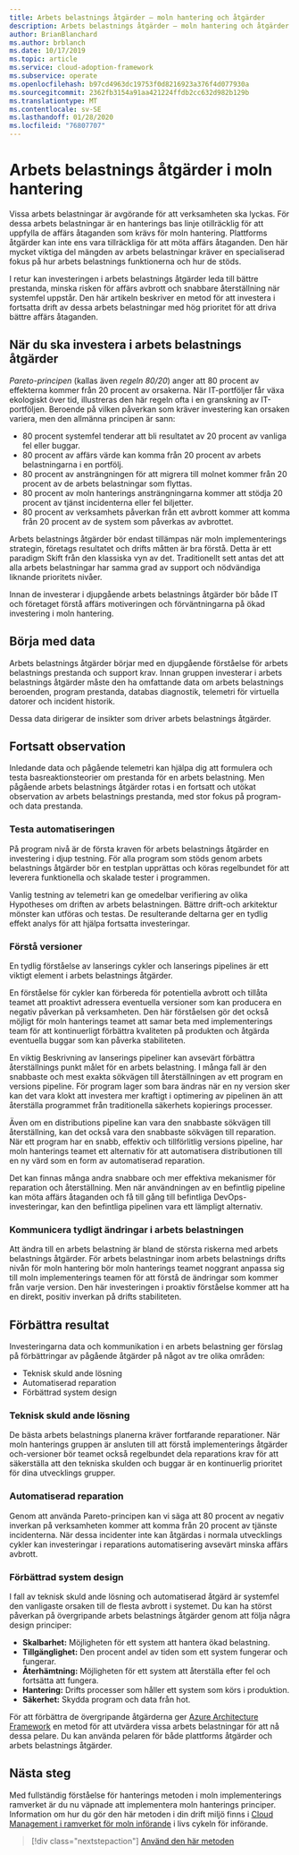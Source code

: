 ```yaml
---
title: Arbets belastnings åtgärder – moln hantering och åtgärder
description: Arbets belastnings åtgärder – moln hantering och åtgärder
author: BrianBlanchard
ms.author: brblanch
ms.date: 10/17/2019
ms.topic: article
ms.service: cloud-adoption-framework
ms.subservice: operate
ms.openlocfilehash: b97cd4963dc19753f0d8216923a376f4d077930a
ms.sourcegitcommit: 2362fb3154a91aa421224ffdb2cc632d982b129b
ms.translationtype: MT
ms.contentlocale: sv-SE
ms.lasthandoff: 01/28/2020
ms.locfileid: "76807707"
---
```

# <a name="workload-operations-in-cloud-management"></a>Arbets belastnings åtgärder i moln hantering

Vissa arbets belastningar är avgörande för att verksamheten ska lyckas. För dessa arbets belastningar är en hanterings bas linje otillräcklig för att uppfylla de affärs åtaganden som krävs för moln hantering. Plattforms åtgärder kan inte ens vara tillräckliga för att möta affärs åtaganden. Den här mycket viktiga del mängden av arbets belastningar kräver en specialiserad fokus på hur arbets belastnings funktionerna och hur de stöds.

I retur kan investeringen i arbets belastnings åtgärder leda till bättre prestanda, minska risken för affärs avbrott och snabbare återställning när systemfel uppstår. Den här artikeln beskriver en metod för att investera i fortsatta drift av dessa arbets belastningar med hög prioritet för att driva bättre affärs åtaganden.

## <a name="when-to-invest-in-workload-operations"></a>När du ska investera i arbets belastnings åtgärder

_Pareto-principen_ (kallas även _regeln 80/20_) anger att 80 procent av effekterna kommer från 20 procent av orsakerna. När IT-portföljer får växa ekologiskt över tid, illustreras den här regeln ofta i en granskning av IT-portföljen. Beroende på vilken påverkan som kräver investering kan orsaken variera, men den allmänna principen är sann:

- 80 procent systemfel tenderar att bli resultatet av 20 procent av vanliga fel eller buggar.
- 80 procent av affärs värde kan komma från 20 procent av arbets belastningarna i en portfölj.
- 80 procent av ansträngningen för att migrera till molnet kommer från 20 procent av de arbets belastningar som flyttas.
- 80 procent av moln hanterings ansträngningarna kommer att stödja 20 procent av tjänst incidenterna eller fel biljetter.
- 80 procent av verksamhets påverkan från ett avbrott kommer att komma från 20 procent av de system som påverkas av avbrottet.

Arbets belastnings åtgärder bör endast tillämpas när moln implementerings strategin, företags resultatet och drifts måtten är bra förstå. Detta är ett paradigm Skift från den klassiska vyn av det. Traditionellt sett antas det att alla arbets belastningar har samma grad av support och nödvändiga liknande prioritets nivåer.

Innan de investerar i djupgående arbets belastnings åtgärder bör både IT och företaget förstå affärs motiveringen och förväntningarna på ökad investering i moln hantering.

## <a name="start-with-the-data"></a>Börja med data

Arbets belastnings åtgärder börjar med en djupgående förståelse för arbets belastnings prestanda och support krav. Innan gruppen investerar i arbets belastnings åtgärder måste den ha omfattande data om arbets belastnings beroenden, program prestanda, databas diagnostik, telemetri för virtuella datorer och incident historik.

Dessa data dirigerar de insikter som driver arbets belastnings åtgärder.

## <a name="continued-observation"></a>Fortsatt observation

Inledande data och pågående telemetri kan hjälpa dig att formulera och testa basreaktionsteorier om prestanda för en arbets belastning. Men pågående arbets belastnings åtgärder rotas i en fortsatt och utökat observation av arbets belastnings prestanda, med stor fokus på program-och data prestanda.

### <a name="test-the-automation"></a>Testa automatiseringen

På program nivå är de första kraven för arbets belastnings åtgärder en investering i djup testning. För alla program som stöds genom arbets belastnings åtgärder bör en testplan upprättas och köras regelbundet för att leverera funktionella och skalade tester i programmen.

Vanlig testning av telemetri kan ge omedelbar verifiering av olika Hypotheses om driften av arbets belastningen. Bättre drift-och arkitektur mönster kan utföras och testas. De resulterande deltarna ger en tydlig effekt analys för att hjälpa fortsatta investeringar.

### <a name="understand-releases"></a>Förstå versioner

En tydlig förståelse av lanserings cykler och lanserings pipelines är ett viktigt element i arbets belastnings åtgärder.

En förståelse för cykler kan förbereda för potentiella avbrott och tillåta teamet att proaktivt adressera eventuella versioner som kan producera en negativ påverkan på verksamheten. Den här förståelsen gör det också möjligt för moln hanterings teamet att samar beta med implementerings team för att kontinuerligt förbättra kvaliteten på produkten och åtgärda eventuella buggar som kan påverka stabiliteten.

En viktig Beskrivning av lanserings pipeliner kan avsevärt förbättra återställnings punkt målet för en arbets belastning. I många fall är den snabbaste och mest exakta sökvägen till återställningen av ett program en versions pipeline. För program lager som bara ändras när en ny version sker kan det vara klokt att investera mer kraftigt i optimering av pipelinen än att återställa programmet från traditionella säkerhets kopierings processer.

Även om en distributions pipeline kan vara den snabbaste sökvägen till återställning, kan det också vara den snabbaste sökvägen till reparation. När ett program har en snabb, effektiv och tillförlitlig versions pipeline, har moln hanterings teamet ett alternativ för att automatisera distributionen till en ny värd som en form av automatiserad reparation.

Det kan finnas många andra snabbare och mer effektiva mekanismer för reparation och återställning. Men när användningen av en befintlig pipeline kan möta affärs åtaganden och få till gång till befintliga DevOps-investeringar, kan den befintliga pipelinen vara ett lämpligt alternativ.

### <a name="clearly-communicate-changes-to-the-workload"></a>Kommunicera tydligt ändringar i arbets belastningen

Att ändra till en arbets belastning är bland de största riskerna med arbets belastnings åtgärder. För arbets belastningar inom arbets belastnings drifts nivån för moln hantering bör moln hanterings teamet noggrant anpassa sig till moln implementerings teamen för att förstå de ändringar som kommer från varje version. Den här investeringen i proaktiv förståelse kommer att ha en direkt, positiv inverkan på drifts stabiliteten.

## <a name="improve-outcomes"></a>Förbättra resultat

Investeringarna data och kommunikation i en arbets belastning ger förslag på förbättringar av pågående åtgärder på något av tre olika områden:

- Teknisk skuld ande lösning
- Automatiserad reparation
- Förbättrad system design

### <a name="technical-debt-resolution"></a>Teknisk skuld ande lösning

De bästa arbets belastnings planerna kräver fortfarande reparationer. När moln hanterings gruppen är ansluten till att förstå implementerings åtgärder och-versioner bör teamet också regelbundet dela reparations krav för att säkerställa att den tekniska skulden och buggar är en kontinuerlig prioritet för dina utvecklings grupper.

### <a name="automated-remediation"></a>Automatiserad reparation

Genom att använda Pareto-principen kan vi säga att 80 procent av negativ inverkan på verksamheten kommer att komma från 20 procent av tjänste incidenterna. När dessa incidenter inte kan åtgärdas i normala utvecklings cykler kan investeringar i reparations automatisering avsevärt minska affärs avbrott.

### <a name="improved-system-design"></a>Förbättrad system design

I fall av teknisk skuld ande lösning och automatiserad åtgärd är systemfel den vanligaste orsaken till de flesta avbrott i systemet. Du kan ha störst påverkan på övergripande arbets belastnings åtgärder genom att följa några design principer:

- **Skalbarhet:** Möjligheten för ett system att hantera ökad belastning.
- **Tillgänglighet:** Den procent andel av tiden som ett system fungerar och fungerar.
- **Återhämtning:** Möjligheten för ett system att återställa efter fel och fortsätta att fungera.
- **Hantering:** Drifts processer som håller ett system som körs i produktion.
- **Säkerhet:** Skydda program och data från hot.

För att förbättra de övergripande åtgärderna ger [Azure Architecture Framework](https://docs.microsoft.com/azure/architecture/guide/pillars) en metod för att utvärdera vissa arbets belastningar för att nå dessa pelare. Du kan använda pelaren för både plattforms åtgärder och arbets belastnings åtgärder.

## <a name="next-steps"></a>Nästa steg

Med fullständig förståelse för hanterings metoden i moln implementerings ramverket är du nu väpnade att implementera moln hanterings principer. Information om hur du gör den här metoden i din drift miljö finns i [Cloud Management i ramverket för moln införande](../index.md) i livs cykeln för införande.

> [!div class="nextstepaction"]
> [Använd den här metoden](../index.md)

